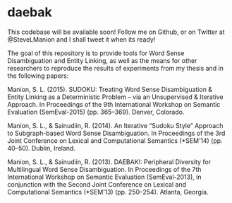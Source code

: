 # daebak

This codebase will be available soon! Follow me on Github, or on Twitter at @SteveLManion and I shall tweet it when its ready!

The goal of this repository is to provide tools for Word Sense Disambiguation and Entity Linking, as well as the means for other researchers to reproduce the results of experiments from my thesis and in the following papers:

Manion, S. L. (2015). SUDOKU: Treating Word Sense Disambiguation & Entity Linking as a Deterministic Problem – via an Unsupervised & Iterative Approach. In Proceedings of the 9th International Workshop on Semantic Evaluation (SemEval-2015) (pp. 365–369). Denver, Colorado.

Manion, S. L., & Sainudiin, R. (2014). An Iterative “Sudoku Style” Approach to Subgraph-based Word Sense Disambiguation. In Proceedings of the 3rd Joint Conference on Lexical and Computational Semantics (*SEM’14) (pp. 40–50). Dublin, Ireland.

Manion, S. L., & Sainudiin, R. (2013). DAEBAK!: Peripheral Diversity for Multilingual Word Sense Disambiguation. In Proceedings of the 7th International Workshop on Semantic Evaluation (SemEval-2013), in conjunction with the Second Joint Conference on Lexical and Computational Semantics (*SEM’13) (pp. 250–254). Atlanta, Georgia.
